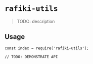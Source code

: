 # `rafiki-utils`

> TODO: description

## Usage

```
const index = require('rafiki-utils');

// TODO: DEMONSTRATE API
```
